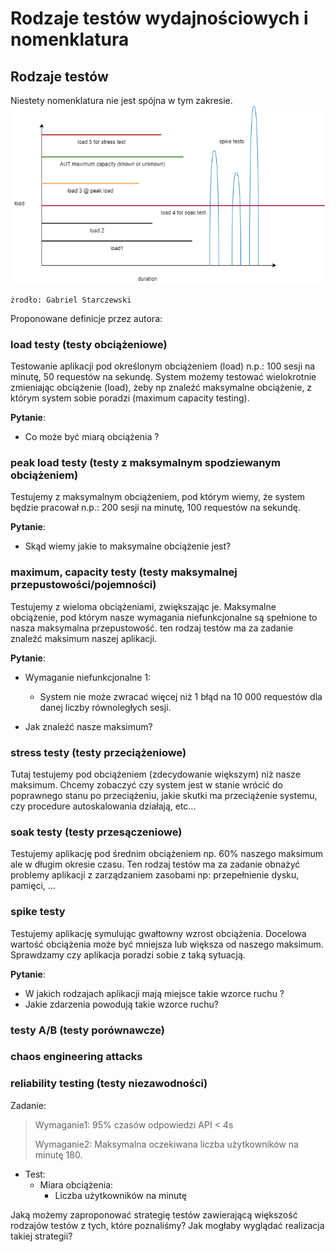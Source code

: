 # Rodzaje testów wydajnościowych i nomenklatura

## Rodzaje testów

Niestety nomenklatura nie jest spójna w tym zakresie. 
![testy](img/tests.png)

`żrodło: Gabriel Starczewski`

Proponowane definicje przez autora:
### load testy (testy obciążeniowe)

Testowanie aplikacji pod określonym obciążeniem (load) n.p.: 100 sesji na minutę, 50 requestów na sekundę.
System możemy testować wielokrotnie zmieniając obciążenie (load), żeby np znaleźć maksymalne obciążenie, z którym system sobie poradzi (maximum capacity testing).

**Pytanie**:
- Co może być miarą obciążenia ?

### peak load testy (testy z maksymalnym spodziewanym obciążeniem)

Testujemy z maksymalnym obciążeniem, pod którym wiemy, że system będzie pracował  n.p.: 200 sesji na minutę, 100 requestów na sekundę.

**Pytanie**:
- Skąd wiemy jakie to maksymalne obciążenie jest?

### maximum, capacity testy (testy maksymalnej przepustowości/pojemności)

Testujemy z wieloma obciążeniami, zwiększając je. Maksymalne obciążenie, pod którym nasze wymagania niefunkcjonalne są spełnione to nasza maksymalna przepustowość.
ten rodzaj testów ma za zadanie znaleźć maksimum naszej aplikacji.

**Pytanie**:
- Wymaganie niefunkcjonalne 1: 
  -  System nie może zwracać więcej niż 1 błąd na 10 000 requestów dla danej liczby równoległych sesji.

- Jak znaleźć nasze maksimum?


### stress testy (testy przeciążeniowe)

Tutaj testujemy pod obciążeniem (zdecydowanie większym) niż nasze maksimum. Chcemy zobaczyć czy system jest w stanie wrócić do poprawnego stanu po przeciążeniu,
jakie skutki ma przeciążenie systemu, czy procedure autoskalowania działają, etc...


### soak testy (testy przesączeniowe)

Testujemy aplikację pod średnim obciążeniem np. 60% naszego maksimum ale w długim okresie czasu. Ten rodzaj testów ma za zadanie obnażyć problemy aplikacji z zarządzaniem zasobami np:
przepełnienie dysku, pamięci, ...


### spike testy

Testujemy aplikację symulując gwałtowny wzrost obciążenia. Docelowa wartość obciążenia może być mniejsza lub większa od naszego maksimum. Sprawdzamy czy aplikacja
poradzi sobie z taką sytuacją.

**Pytanie**:
- W jakich rodzajach aplikacji mają miejsce takie wzorce ruchu ?
- Jakie zdarzenia powodują takie wzorce ruchu?

### testy A/B (testy porównawcze)
### chaos engineering attacks
### reliability testing (testy niezawodności)

Zadanie:

>Wymaganie1: 95% czasów odpowiedzi API < 4s
>
>Wymaganie2: Maksymalna oczekiwana liczba użytkowników na minutę 180.

- Test: 
    -   Miara obciążenia:
        - Liczba użytkowników na minutę
        
Jaką możemy zaproponować strategię testów zawierającą większość rodzajów testów z tych, które poznaliśmy?
Jak mogłaby wyglądać realizacja takiej strategii?